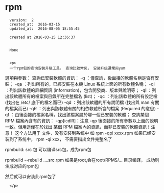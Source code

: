
  # rpm

      version:  2
      created_at:  2016-03-15
      updated_at:  2016-08-05 18:55:45

      created at 2016-03-15 12:36:37 


      None


      <p>
      一个rpm包的查询安装升级工具。 查询比较常见， 安装升级通常用yum

選項與參數：
查詢已安裝軟體的資訊：
-q ：僅查詢，後面接的軟體名稱是否有安裝；
-qa ：列出所有的，已經安裝在本機 Linux 系統上面的所有軟體名稱；
-qi ：列出該軟體的詳細資訊 (information)，包含開發商、版本與說明等；
-ql ：列出該軟體所有的檔案與目錄所在完整檔名 (list)；
-qc ：列出該軟體的所有設定檔 (找出在 /etc/ 底下的檔名而已)
-qd ：列出該軟體的所有說明檔 (找出與 man 有關的檔案而已)
-qR ：列出與該軟體有關的相依軟體所含的檔案 (Required 的意思)
-qf ：由後面接的檔案名稱，找出該檔案屬於哪一個已安裝的軟體；
查詢某個 RPM 檔案內含有的資訊：
-qp[icdlR]：注意 -qp 後面接的所有參數以上面的說明一致。但用途僅在於找出
某個 RPM 檔案內的資訊，而非已安裝的軟體資訊！注意！
这个方法用于 文件，没有安装到系统中 
如 rpm -qpi xxxx.rpm 
如果已经安装到了系统中，
rpm -qi xxx， 不需要指出文件完整名了


rpmbuild: src 包
可以编译src包，成为rpm包

rpmbuild --rebuild  ....src.rpm
如果是root,会在root/RPMS/... 目录编译，
成功则生成对应的rpm包

然后就可以安装此rpm包了



      </p>

  